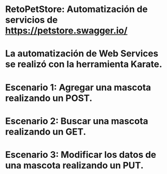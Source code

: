 # RetoPetStore: Automatización de servicios de https://petstore.swagger.io/
# La automatización de Web Services se realizó con la herramienta Karate.
# Escenario 1: Agregar una mascota realizando un POST.
# Escenario 2: Buscar una mascota realizando un GET.
# Escenario 3: Modificar los datos de una mascota realizando un PUT.

